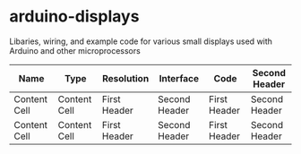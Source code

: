 # arduino-displays
Libaries, wiring, and example code for various small displays used with Arduino and other microprocessors



| Name  | Type | Resolution  | Interface | Code  | Second Header |
| ------------- | ------------- | ------------- | ------------- | ------------- | ------------- |
| Content Cell  | Content Cell  | First Header  | Second Header | First Header  | Second Header |
| Content Cell  | Content Cell  | First Header  | Second Header | First Header  | Second Header |
